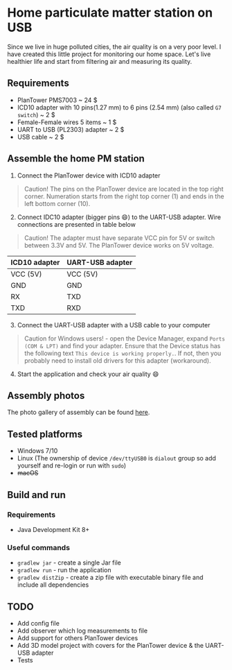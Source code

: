# Home particulate matter station on USB

Since we live in huge polluted cities, the air quality is on a very poor level. I have created this little project for monitoring our home space. Let's live healthier life and start from filtering air and measuring its quality.

## Requirements

- PlanTower PMS7003 ~ 24 $
- ICD10 adapter with 10 pins(1.27 mm) to 6 pins (2.54 mm) (also called `G7 switch`) ~ 2 $
- Female-Female wires 5 items ~ 1 $
- UART to USB (PL2303) adapter ~ 2 $
- USB cable ~ 2 $

## Assemble the home PM station

1. Connect the PlanTower device with ICD10 adapter
> Caution! The pins on the PlanTower device are located in the top right corner. Numeration starts from the right top corner (1) and ends in the left bottom corner (10). 

2. Connect IDC10 adapter (bigger pins :smile:) to the UART-USB adapter. Wire connections are presented in table below
> Caution! The adapter must have separate VCC pin for 5V or switch between 3.3V and 5V. The PlanTower device works on 5V voltage.

ICD10 adapter | UART-USB adapter
------------- | ----------------
VCC (5V)      | VCC (5V)
GND           | GND
RX            | TXD
TXD           | RXD

3. Connect the UART-USB adapter with a USB cable to your computer
> Caution for Windows users! - open the Device Manager, expand `Ports (COM & LPT)` and find your adapter. Ensure that the Device status has the following text `This device is working properly.`. If not, then you probably need to install  old drivers for this adapter (workaround).

4. Start the application and check your air quality :smile:

## Assembly photos

The photo gallery of assembly can be found [here](https://github.com/rjaros87/pm-station-usb/raw/master/www/assembly/index.html "Assembly of pm-station-usb").


## Tested platforms

- Windows 7/10
- Linux (The ownership of device `/dev/ttyUSB0` is `dialout` group so add yourself and re-login or run with `sudo`)
- ~~macOS~~

## Build and run


### Requirements

- Java Development Kit 8+

### Useful commands

- `gradlew jar` - create a single Jar file
- `gradlew run` - run the application
- `gradlew distZip` - create a zip file with executable binary file and include all dependencies

## TODO

- Add config file
- Add observer which log measurements to file
- Add support for others PlanTower devices
- Add 3D model project with covers for the PlanTower device & the UART-USB adapter
- Tests
